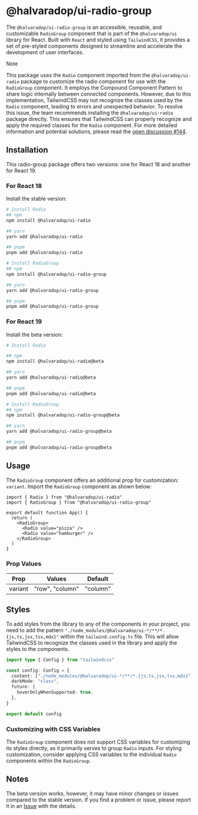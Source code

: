 # @halvaradop/ui-radio-group

The `@halvaradop/ui-radio-group` is an accessible, reusable, and customizable `RadioGroup` component that is part of the `@halvaradop/ui` library for React. Built with `React` and styled using `TailwindCSS`, it provides a set of pre-styled components designed to streamline and accelerate the development of user interfaces.

> [!NOTE]
> This package uses the `Radio` component imported from the `@halvaradop/ui-radio` package to customize the radio component for use with the `RadioGroup` component. It employs the Compound Component Pattern to share logic internally between connected components. However, due to this implementation, TailwindCSS may not recognize the classes used by the `Radio` component, leading to errors and unexpected behavior. To resolve this issue, the team recommends installing the `@halvaradop/ui-radio` package directly. This ensures that TailwindCSS can properly recognize and apply the required classes for the `Radio` component.
> For more detailed information and potential solutions, please read the [open discussion #144](https://github.com/halvaradop/ui/issues/144).

## Installation

This radio-group package offers two versions: one for React 18 and another for React 19.

### For React 18

Install the stable version:

```bash
# Install Radio
## npm
npm install @halvaradop/ui-radio

## yarn
yarn add @halvaradop/ui-radio

## pnpm
pnpm add @halvaradop/ui-radio

# Install RadioGroup
## npm
npm install @halvaradop/ui-radio-group

## yarn
yarn add @halvaradop/ui-radio-group

## pnpm
pnpm add @halvaradop/ui-radio-group
```

### For React 19

Install the beta version:

```bash
# Install Radio

## npm
npm install @halvaradop/ui-radio@beta

## yarn
yarn add @halvaradop/ui-radio@beta

## pnpm
pnpm add @halvaradop/ui-radio@beta

# Install RadioGroup
## npm
npm install @halvaradop/ui-radio-group@beta

## yarn
yarn add @halvaradop/ui-radio-group@beta

## pnpm
pnpm add @halvaradop/ui-radio-group@beta
```

## Usage

The `RadioGroup` component offers an additional prop for customization: `variant`. Import the `RadioGroup` component as shown below:

```tsx
import { Radio } from "@halvaradop/ui-radio"
import { RadioGroup } from "@halvaradop/ui-radio-group"

export default function App() {
  return (
    <RadioGroup>
      <Radio value="pizza" />
      <Radio value="hamburger" />
    </RadioGroup>
  )
}
```

### Prop Values

| Prop    | Values          | Default  |
| ------- | --------------- | -------- |
| variant | "row", "column" | "column" |

## Styles

To add styles from the library to any of the components in your project, you need to add the pattern `"./node_modules/@halvaradop/ui-*/**/*.{js,ts,jsx,tsx,mdx}"` within the `tailwind.config.ts` file. This will allow TailwindCSS to recognize the classes used in the library and apply the styles to the components.

```ts
import type { Config } from "tailwindcss"

const config: Config = {
  content: ["./node_modules/@halvaradop/ui-*/**/*.{js,ts,jsx,tsx,mdx}"],
  darkMode: "class",
  future: {
    hoverOnlyWhenSupported: true,
  },
}

export default config
```

### Customizing with CSS Variables

The `RadioGroup` component does not support CSS variables for customizing its styles directly, as it primarily serves to group `Radio` inputs. For styling customization, consider applying CSS variables to the individual `Radio` components within the `RadioGroup`.

## Notes

The beta version works, however, it may have minor changes or issues compared to the stable version. If you find a problem or issue, please report it in an [Issue](https://github.com/halvaradop/ui/issues) with the details.
